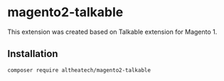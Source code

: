 # magento2-talkable

This extension was created based on Talkable extension for Magento 1.

## Installation
`composer require altheatech/magento2-talkable`
